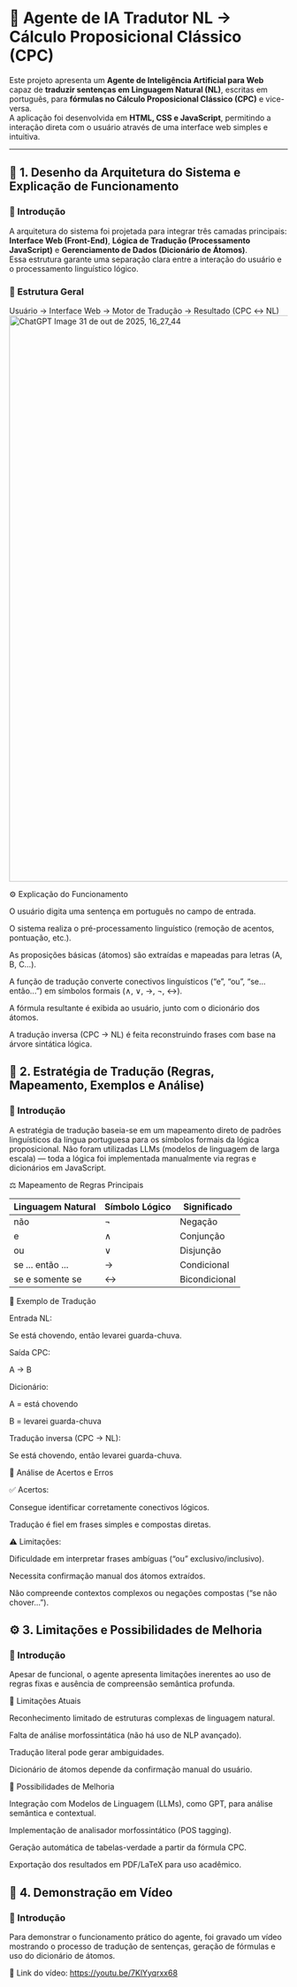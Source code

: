 # 🤖 Agente de IA Tradutor NL → Cálculo Proposicional Clássico (CPC)

Este projeto apresenta um **Agente de Inteligência Artificial para Web** capaz de **traduzir sentenças em Linguagem Natural (NL)**, escritas em português, para **fórmulas no Cálculo Proposicional Clássico (CPC)** e vice-versa.  
A aplicação foi desenvolvida em **HTML, CSS e JavaScript**, permitindo a interação direta com o usuário através de uma interface web simples e intuitiva.

---

## 🧩 1. Desenho da Arquitetura do Sistema e Explicação de Funcionamento

### 📘 Introdução
A arquitetura do sistema foi projetada para integrar três camadas principais: **Interface Web (Front-End)**, **Lógica de Tradução (Processamento JavaScript)** e **Gerenciamento de Dados (Dicionário de Átomos)**.  
Essa estrutura garante uma separação clara entre a interação do usuário e o processamento linguístico lógico.

### 🧠 Estrutura Geral
Usuário → Interface Web → Motor de Tradução → Resultado (CPC ↔ NL)
<img width="1536" height="1024" alt="ChatGPT Image 31 de out  de 2025, 16_27_44" src="https://github.com/user-attachments/assets/4bd171e9-335f-455a-82b1-40df98516c94" />

⚙️ Explicação do Funcionamento

O usuário digita uma sentença em português no campo de entrada.

O sistema realiza o pré-processamento linguístico (remoção de acentos, pontuação, etc.).

As proposições básicas (átomos) são extraídas e mapeadas para letras (A, B, C…).

A função de tradução converte conectivos linguísticos (“e”, “ou”, “se... então...”) em símbolos formais (∧, ∨, →, ¬, ↔).

A fórmula resultante é exibida ao usuário, junto com o dicionário dos átomos.

A tradução inversa (CPC → NL) é feita reconstruindo frases com base na árvore sintática lógica.

## 🧠 2. Estratégia de Tradução (Regras, Mapeamento, Exemplos e Análise)
### 📘 Introdução

A estratégia de tradução baseia-se em um mapeamento direto de padrões linguísticos da língua portuguesa para os símbolos formais da lógica proposicional.
Não foram utilizadas LLMs (modelos de linguagem de larga escala) — toda a lógica foi implementada manualmente via regras e dicionários em JavaScript.

⚖️ Mapeamento de Regras Principais

| Linguagem Natural | Símbolo Lógico | Significado   |
| ----------------- | -------------- | ------------- |
| não               | ¬              | Negação       |
| e                 | ∧              | Conjunção     |
| ou                | ∨              | Disjunção     |
| se ... então ...  | →              | Condicional   |
| se e somente se   | ↔              | Bicondicional |

🧩 Exemplo de Tradução

Entrada NL:

Se está chovendo, então levarei guarda-chuva.

Saída CPC:

A → B

Dicionário:

A = está chovendo

B = levarei guarda-chuva

Tradução inversa (CPC → NL):

Se está chovendo, então levarei guarda-chuva.

🧪 Análise de Acertos e Erros

✅ Acertos:

Consegue identificar corretamente conectivos lógicos.

Tradução é fiel em frases simples e compostas diretas.

⚠️ Limitações:

Dificuldade em interpretar frases ambíguas (“ou” exclusivo/inclusivo).

Necessita confirmação manual dos átomos extraídos.

Não compreende contextos complexos ou negações compostas (“se não chover…”).

## ⚙️ 3. Limitações e Possibilidades de Melhoria
### 📘 Introdução

Apesar de funcional, o agente apresenta limitações inerentes ao uso de regras fixas e ausência de compreensão semântica profunda.

🧱 Limitações Atuais

Reconhecimento limitado de estruturas complexas de linguagem natural.

Falta de análise morfossintática (não há uso de NLP avançado).

Tradução literal pode gerar ambiguidades.

Dicionário de átomos depende da confirmação manual do usuário.

🚀 Possibilidades de Melhoria

Integração com Modelos de Linguagem (LLMs), como GPT, para análise semântica e contextual.

Implementação de analisador morfossintático (POS tagging).

Geração automática de tabelas-verdade a partir da fórmula CPC.

Exportação dos resultados em PDF/LaTeX para uso acadêmico.

## 🎥 4. Demonstração em Vídeo
### 📘 Introdução

Para demonstrar o funcionamento prático do agente, foi gravado um vídeo mostrando o processo de tradução de sentenças, geração de fórmulas e uso do dicionário de átomos.

🔗 Link do vídeo:
https://youtu.be/7KlYyqrxx68
